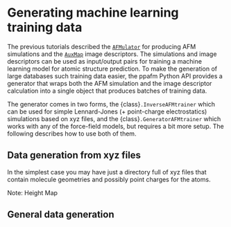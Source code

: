 # Generating machine learning training data

The previous tutorials described the [`AFMulator`](afmulator-tutorial) for producing AFM simulations and the [`AuxMap`](auxmap-tutorial) image descriptors.
The simulations and image descriptors can be used as input/output pairs for training a machine learning model for atomic structure prediction.
To make the generation of large databases such training data easier, the ppafm Python API provides a generator that wraps both the AFM simulation and the image descriptor calculation into a single object that produces batches of training data.

The generator comes in two forms, the {class}`.InverseAFMtrainer` which can be used for simple Lennard-Jones (+ point-charge electrostatics) simulations based on xyz files, and the {class}`.GeneratorAFMtrainer` which works with any of the force-field models, but requires a bit more setup.
The following describes how to use both of them.


## Data generation from xyz files

In the simplest case you may have just a directory full of xyz files that contain molecule geometries and possibly point charges for the atoms.

Note: Height Map

## General data generation
